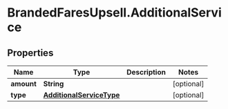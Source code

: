 # BrandedFaresUpsell.AdditionalService

## Properties

Name | Type | Description | Notes
------------ | ------------- | ------------- | -------------
**amount** | **String** |  | [optional] 
**type** | [**AdditionalServiceType**](AdditionalServiceType.md) |  | [optional] 


